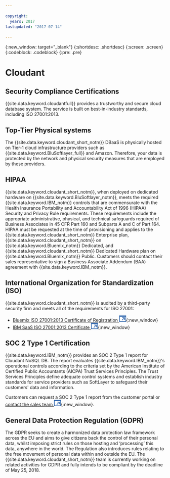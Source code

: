 ```yaml
---

copyright:
  years: 2017
lastupdated: "2017-07-14"

---
```


{:new_window: target="_blank"}
{:shortdesc: .shortdesc}
{:screen: .screen}
{:codeblock: .codeblock}
{:pre: .pre}

<!-- Acrolinx: 2017-04-28 -->

# Cloudant

## Security Compliance Certifications

{{site.data.keyword.cloudantfull}} provides a trustworthy and secure cloud database system.
The service is built on best-in-industry standards,
including ISO 27001:2013.

## Top-Tier Physical systems

The {{site.data.keyword.cloudant_short_notm}} DBaaS is physically hosted
on Tier-1 cloud infrastructure providers such as {{site.data.keyword.BluSoftlayer_full}} and Amazon.
Therefore,
your data is protected by the network and physical security measures that are employed by these providers.

## HIPAA

{{site.data.keyword.cloudant_short_notm}}, when deployed on dedicated hardware on {{site.data.keyword.BluSoftlayer_notm}}, 
meets the required {{site.data.keyword.IBM_notm}} controls that are commensurate with the Health Insurance Portability and 
Accountability Act of 1996 (HIPAA) Security and Privacy Rule requirements. These requirements 
include the appropriate administrative, physical, and technical safeguards required of Business 
Associates in 45 CFR Part 160 and Subparts A and C of Part 164. HIPAA must be requested at the 
time of provisioning and applies to the {{site.data.keyword.cloudant_short_notm}} Enterprise plan, 
{{site.data.keyword.cloudant_short_notm}} on {{site.data.keyword.Bluemix_notm}} Dedicated, 
and {{site.data.keyword.cloudant_short_notm}} Dedicated Hardware plan on {{site.data.keyword.Bluemix_notm}} Public. Customers 
should contact their sales 
representative to sign a Business Associate Addendum (BAA) agreement with {{site.data.keyword.IBM_notm}}.

## International Organization for Standardization (ISO)

{{site.data.keyword.cloudant_short_notm}} is audited by a third-party security firm
and meets all of the requirements for ISO 27001:
* [Bluemix ISO 27001:2013 Certificate of Registration ![External link icon](../images/launch-glyph.svg "External link icon")](ftp://public.dhe.ibm.com/cloud/bluemix/compliance/Bluemix_ISO27K1_WWCert_2016.pdf){:new_window}
* [IBM SaaS ISO 27001:2013 Certificate ![External link icon](../images/launch-glyph.svg "External link icon")](https://www-01.ibm.com/common/ssi/cgi-bin/ssialias?subtype=ST&infotype=SA&htmlfid=KUJ12445USEN&attachment=KUJ12445USEN.PDF){:new_window}

## SOC 2 Type 1 Certification

{{site.data.keyword.IBM_notm}} provides an SOC 2 Type 1 report for Cloudant NoSQL DB. The report evaluates {{site.data.keyword.IBM_notm}}'s operational 
controls according to the criteria set by the American Institute of Certified Public Accountants (AICPA) 
Trust Services Principles. The Trust Services Principles define adequate control systems and 
establish industry standards for service providers such as SoftLayer to safeguard their customers' 
data and information.

Customers can request a SOC 2 Type 1 report from the customer portal or 
[contact the sales team ![External link icon](../images/launch-glyph.svg "External link icon")](https://cloudant.com/history/contact-us/){:new_window}.

## General Data Protection Regulation (GDPR)

The GDPR seeks to create a harmonized data protection law 
framework across the EU and aims to give citizens back the control of their personal data, whilst 
imposing strict rules on those hosting and ‘processing’ this data, anywhere in the world. The 
Regulation also introduces rules relating to the free movement of personal data within and outside 
the EU. The {{site.data.keyword.cloudant_short_notm}} team is currently working on related activities for GDPR and fully intends to 
be compliant by the deadline of May 25, 2018.